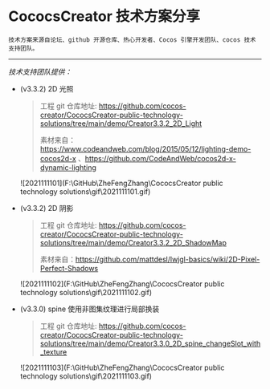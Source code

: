 # CococsCreator 技术方案分享

	技术方案来源自论坛、github 开源仓库、热心开发者、Cocos 引擎开发团队、cocos 技术支持团队。

---
*技术支持团队提供：*

* (v3.3.2) 2D 光照

  > 工程 git 仓库地址: https://github.com/cocos-creator/CococsCreator-public-technology-solutions/tree/main/demo/Creator3.3.2_2D_Light
  >
  > 素材来自：https://www.codeandweb.com/blog/2015/05/12/lighting-demo-cocos2d-x 、https://github.com/CodeAndWeb/cocos2d-x-dynamic-lighting

  ![2021111101](F:\GitHub\ZheFengZhang\CococsCreator public technology solutions\gif\2021111101.gif)

  

* (v3.3.2) 2D 阴影

  > 工程 git 仓库地址: https://github.com/cocos-creator/CococsCreator-public-technology-solutions/tree/main/demo/Creator3.3.2_2D_ShadowMap
  >
  > 素材来自：https://github.com/mattdesl/lwjgl-basics/wiki/2D-Pixel-Perfect-Shadows
  
  ![2021111102](F:\GitHub\ZheFengZhang\CococsCreator public technology solutions\gif\2021111102.gif)



* (v3.3.0) spine 使用非图集纹理进行局部换装

  > 工程 git 仓库地址: https://github.com/cocos-creator/CococsCreator-public-technology-solutions/tree/main/demo/Creator3.3.0_2D_spine_changeSlot_with_texture
  
  ![2021111103](F:\GitHub\ZheFengZhang\CococsCreator public technology solutions\gif\2021111103.gif)
